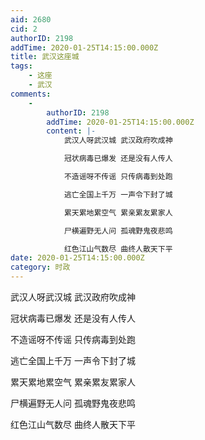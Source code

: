 ```yaml
---
aid: 2680
cid: 2
authorID: 2198
addTime: 2020-01-25T14:15:00.000Z
title: 武汉这座城
tags:
    - 这座
    - 武汉
comments:
    -
        authorID: 2198
        addTime: 2020-01-25T14:15:00.000Z
        content: |-
            武汉人呀武汉城 武汉政府吹成神

            冠状病毒已爆发 还是没有人传人

            不造谣呀不传谣 只传病毒到处跑

            逃亡全国上千万 一声令下封了城

            累天累地累空气 累亲累友累家人

            尸横遍野无人问 孤魂野鬼夜悲鸣

            红色江山气数尽 曲终人散天下平
date: 2020-01-25T14:15:00.000Z
category: 时政
---
```


武汉人呀武汉城 武汉政府吹成神

冠状病毒已爆发 还是没有人传人

不造谣呀不传谣 只传病毒到处跑

逃亡全国上千万 一声令下封了城

累天累地累空气 累亲累友累家人

尸横遍野无人问 孤魂野鬼夜悲鸣

红色江山气数尽 曲终人散天下平
